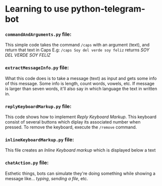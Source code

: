 # Learning to use python-telegram-bot
### `commandAndArguments.py` file:
This simple code takes the command `/caps` with an argument (text), and return that text in Caps
E.g:
`/caps Soy del verde soy feliz` returns *SOY DEL VERDE SOY FELIZ*

### `extractMessageInfo.py` file:
What this code does is to take a message (text) as input and gets some info of this message. Some info is length, count words, vowels, etc.
If message is larger than seven words, it'll also say in which language the text in written in.

### `replyKeyboardMarkup.py` file:
This code shows how to implement *Reply Keyboard Markup*. This keyboard consist of several buttons which diplay its associated number when pressed. To remove the keyboard, execute the `/remove` command.

### `inlineKeyboardMarkup.py` file:
This file creates an *Inline Keyboard markup* which is displayed below a text

### `chatAction.py` file:
Esthetic things, bots can simulate they're doing something while showing a message like... *typing*, *sending a file*, etc.

